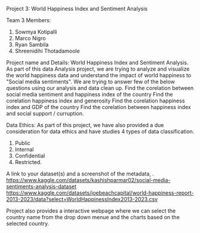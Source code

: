 Project 3: World Happiness Index and Sentiment Analysis

Team 3 Members: 

1. Sowmya Kotipalli
2. Marco Nigro
3. Ryan Sambila
4. Shreenidihi Thotadamoole


Project name and Details: World Happiness Index and Sentiment Analysis.
As part of this data Analysis project, we are trying to analyze and visualize the world happiness data and understand the impact of world happiness to "Social media sentiments".
We are trying to answer few of the below questions using our analysis and data clean up.
Find the corelation between social media sentiment and happiness index of the country
Find the corelation happiness index and generosity
Find the corelation happiness index and GDP of the country
Find the corelation between happiness index and social support / curruption.

Data Ethics: As part of this project, we have also provided a due consideration for data ethics and have studies 4 types of data classification.
1. Public
2. Internal
3. Confidential
4. Restricted.

A link to your dataset(s) and a screenshot of the metadata, . https://www.kaggle.com/datasets/kashishparmar02/social-media-sentiments-analysis-dataset https://www.kaggle.com/datasets/joebeachcapital/world-happiness-report-2013-2023/data?select=WorldHappinessIndex2013-2023.csv


Project also provides a interactive webpage where we can select the country name from the drop down menue and the charts based on the selected country.
